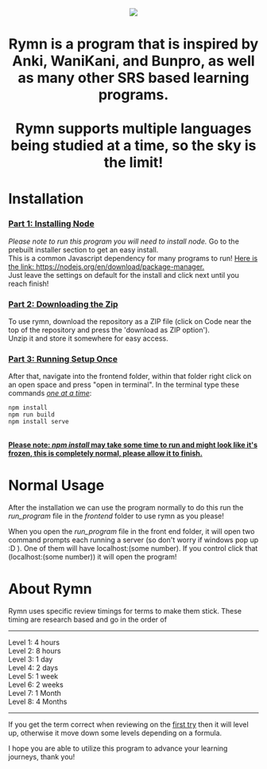 <div align = "center" ><img src = "https://github.com/NabeelElberry/RymnRemade/assets/74639890/6cddf73d-2f44-42ff-b30b-8c8f8e75721b"></div>
<h1 align = "center">Rymn is a program that is inspired by Anki, WaniKani, and Bunpro, as well as many other SRS based learning programs.<br><br>Rymn supports multiple languages being studied at a time, so the sky is the limit!</h1>

<h1>Installation</h1>
<h3><ins>Part 1: Installing Node</ins></h3>
<em>Please note to run this program you will need to install node.</em> Go to the prebuilt installer section to get an easy install.<br>
This is a common Javascript dependency for many programs to run! <u>Here is the link: https://nodejs.org/en/download/package-manager. </u>
<br>
Just leave the settings on default for the install and click next until you reach finish! 
<h3><ins>Part 2: Downloading the Zip</ins></h3>
To use rymn, download the repository as a ZIP file (click on Code near the top of the repository and press the 'download as ZIP option'). <br>Unzip it and store it somewhere for easy access.
<br>
<h3><ins>Part 3: Running Setup Once</ins></h3>
After that, navigate into the frontend folder, within that folder right click on an open space and press "open in terminal". In the terminal type these commands <em><u>one at a time</u></em>:

```
npm install
npm run build
npm install serve
```

<br>
<strong><ins>Please note: <em>npm install</em> may take some time to run and might look like it's frozen, this is completely normal, please allow it to finish.</ins></strong>

<h1>Normal Usage</h1>
After the installation we can use the program normally to do this run the <em>run_program</em> file in the <em>frontend</em> folder to use rymn as you please!

When you open the <em>run_program</em> file in the front end folder, it will open two command prompts each running a server (so don't worry if windows pop up :D ). One of them will have localhost:(some number). If you control click that (localhost:(some number)) it will open the program!

<h1>About Rymn</h1>
Rymn uses specific review timings for terms to make them stick. These timing are research based and go in the order of <br>
<hr>
Level 1: 4 hours<br>
Level 2: 8 hours<br>
Level 3: 1 day<br>
Level 4: 2 days<br>
Level 5: 1 week<br>
Level 6: 2 weeks<br>
Level 7: 1 Month<br>
Level 8: 4 Months<br>
<hr>
If you get the term correct when reviewing on the <ins>first try</ins> then it will level up, otherwise it move down some levels depending on a formula.

I hope you are able to utilize this program to advance your learning journeys, thank you!
